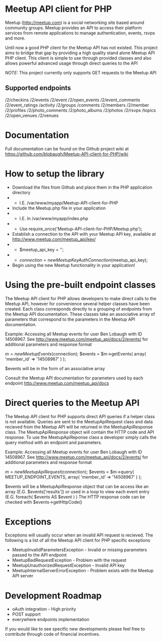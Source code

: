 # Meetup API client for PHP
Meetup (http://meetup.com) is a social networking site based around community groups. Meetup provides an API to access their platform services from remote applications to manage authentication, events, rsvps and more.

Until now a good PHP client for the Meetup API has not existed. This project aims to bridge that gap by providing a high quality stand alone Meetup API PHP client. This client is simple to use through provided classes and also allows powerful advanced usage through direct queries to the API

*NOTE:* This project currently only supports GET requests to the Meetup API

## Supported endpoints
/2/checkins
/2/events
/2/event
/2/open_events
/2/event_comments
/2/event_ratings
/activity
/2/groups
/comments
/2/members
/2/member
/2/profiles
/2/photo_comments
/2/photo_albums
/2/photos
/2/rsvps
/topics
/2/open_venues
/2/venues

# Documentation
Full documentation can be found on the Github project wiki at https://github.com/blobaugh/Meetup-API-client-for-PHP/wiki

# How to setup the library
- Download the files from Github and place them in the PHP application directory
- * I.E. /var/www/myapp/Meetup-API-client-for-PHP
- Include the Meetup.php file in your application
- * I.E. In /var/www/myapp/index.php
- * Use require_once('Meetup-API-client-for-PHP/Meetup.php');
- Establish a connection to the API with your Meetup API key, available at http://www.meetup.com/meetup_api/key/
- * $meetup_api_key = '<YOUR MEETUP API KEY>';
- * $connection = new MeetupKeyAuthConnection($meetup_api_key);
- Begin using the new Meetup functionality in your application!

# Using the pre-built endpoint classes
The Meetup API client for PHP allows developers to make direct calls to the Meetup API, however for convenience several helper classes have been created.
Each class corresponds directly to a grouping of endpoints from the Meetup API documentation.
These classes take an associative array of parameters that correspond to the parameters in the Meetup API documentation.

Example: Accessing all Meetup events for user Ben Lobaugh with ID 14508967. See http://www.meetup.com/meetup_api/docs/2/events/ for additional parameters and response format

$m = new MeetupEvents($connection);
$events = $m->getEvents( array( 'member_id' => '14508967' ) );

$events will be in the form of an associative array

Consult the Meetup API documentation for parameters used by each endpoint
http://www.meetup.com/meetup_api/docs

# Direct queries to the Meetup API
The Meetup API client for PHP supports direct API queries  if a helper class is not available.
Queries are sent to the MeetupApiRequest class and data recieved from the Meetup API will be returned in the MeetupApiResponse class.
The MeetupApiResponse object will contain the HTTP code and API response. To use the MeetupApiReponse class a developer simply calls the query method with an endpoint and parameters.

Example: Accessing all Meetup events for user Ben Lobaugh with ID 14508967. See http://www.meetup.com/meetup_api/docs/2/events/ for additional parameters and response format

$m = new MeetupApiRequest($connection);
$events = $m->query( MEETUP_ENDPOINT_EVENTS, array( 'member_id' => '14508967' ) );

$events will be a MeetupApiResponse object that can be access like an array (E.G. $events['results']) or used in a loop to view each event entry (E.G. foreach( $events AS $event ) )
The HTTP response code can be checked with $events->getHttpCode()

# Exceptions
Exceptions will usually occur when an invalid API request is recieved. The following is a list of all the Meetup API client for PHP specific exceptions

- MeetupInvalidParametersException - Invalid or missing parameters passed to the API endpoint
- MeetupBadRequestException - Problem with the request
- MeetupUnauthorizedRequestException - Invalid API key
- MeetupInternalServerErrorException - Problem exists with the Meetup API server

# Development Roadmap

- oAuth integration - High priority
- POST support
- everywhere endpoints implementation

If you would like to see specific new developments please feel free to contribute through code of financial incentives.

